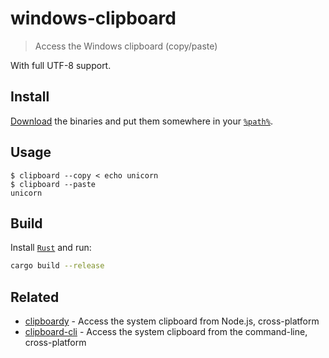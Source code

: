 # windows-clipboard

> Access the Windows clipboard (copy/paste)

With full UTF-8 support.

## Install

[Download](https://github.com/sindresorhus/windows-clipboard/releases/latest) the binaries and put them somewhere in your [`%path%`](http://stackoverflow.com/a/28778358/64949).

## Usage

```
$ clipboard --copy < echo unicorn
$ clipboard --paste
unicorn
```

## Build

Install [`Rust`](https://rustup.rs) and run:

```sh
cargo build --release
```

## Related

- [clipboardy](https://github.com/sindresorhus/clipboardy) - Access the system clipboard from Node.js, cross-platform
- [clipboard-cli](https://github.com/sindresorhus/clipboard-cli) - Access the system clipboard from the command-line, cross-platform
